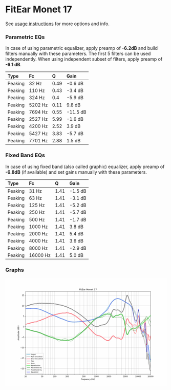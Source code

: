 # FitEar Monet 17
See [usage instructions](https://github.com/jaakkopasanen/AutoEq#usage) for more options and info.

### Parametric EQs
In case of using parametric equalizer, apply preamp of **-6.2dB** and build filters manually
with these parameters. The first 5 filters can be used independently.
When using independent subset of filters, apply preamp of **-6.1 dB**.

| Type    | Fc      |    Q | Gain     |
|:--------|:--------|:-----|:---------|
| Peaking | 32 Hz   | 0.49 | -0.6 dB  |
| Peaking | 110 Hz  | 0.43 | -3.4 dB  |
| Peaking | 324 Hz  | 0.4  | -5.9 dB  |
| Peaking | 5202 Hz | 0.11 | 9.8 dB   |
| Peaking | 7694 Hz | 0.55 | -11.5 dB |
| Peaking | 2527 Hz | 5.99 | -1.6 dB  |
| Peaking | 4200 Hz | 2.52 | 3.9 dB   |
| Peaking | 5427 Hz | 3.83 | -5.7 dB  |
| Peaking | 7701 Hz | 2.88 | 1.5 dB   |

### Fixed Band EQs
In case of using fixed band (also called graphic) equalizer, apply preamp of **-6.8dB**
(if available) and set gains manually with these parameters.

| Type    | Fc       |    Q | Gain    |
|:--------|:---------|:-----|:--------|
| Peaking | 31 Hz    | 1.41 | -1.5 dB |
| Peaking | 63 Hz    | 1.41 | -3.1 dB |
| Peaking | 125 Hz   | 1.41 | -5.2 dB |
| Peaking | 250 Hz   | 1.41 | -5.7 dB |
| Peaking | 500 Hz   | 1.41 | -1.7 dB |
| Peaking | 1000 Hz  | 1.41 | 3.8 dB  |
| Peaking | 2000 Hz  | 1.41 | 5.4 dB  |
| Peaking | 4000 Hz  | 1.41 | 3.6 dB  |
| Peaking | 8000 Hz  | 1.41 | -2.9 dB |
| Peaking | 16000 Hz | 1.41 | 5.0 dB  |

### Graphs
![](./FitEar%20Monet%2017.png)